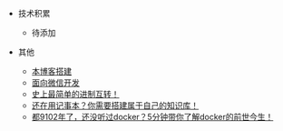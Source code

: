 - 技术积累
    - 待添加

- 其他
    - [本博客搭建](blog/本博客搭建.md)
    - [面向微信开发](blog/面向微信开发.md)
    - [史上最简单的进制互转！](blog/史上最简单的进制互转！.md)
    - [还在用记事本？你需要搭建属于自己的知识库！](blog/还在用记事本？你需要搭建属于自己的知识库！.md)
    - [都9102年了，还没听过docker？5分钟带你了解docker的前世今生！](blog/都9102年了，还没听过docker？5分钟带你了解docker的前世今生！.md)
    